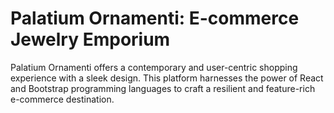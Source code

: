 # Palatium Ornamenti: E-commerce Jewelry Emporium
Palatium Ornamenti offers a contemporary and user-centric shopping experience with a sleek design. This platform harnesses the power of React and Bootstrap programming languages to craft a resilient and feature-rich e-commerce destination.
